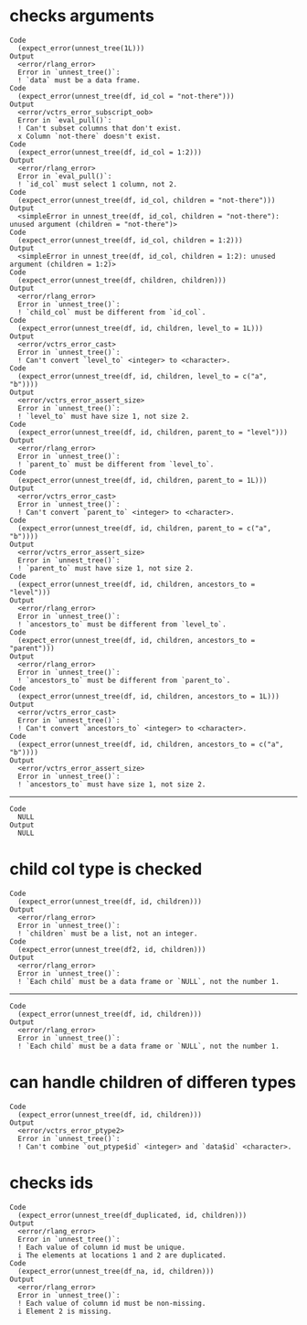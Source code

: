 # checks arguments

    Code
      (expect_error(unnest_tree(1L)))
    Output
      <error/rlang_error>
      Error in `unnest_tree()`:
      ! `data` must be a data frame.
    Code
      (expect_error(unnest_tree(df, id_col = "not-there")))
    Output
      <error/vctrs_error_subscript_oob>
      Error in `eval_pull()`:
      ! Can't subset columns that don't exist.
      x Column `not-there` doesn't exist.
    Code
      (expect_error(unnest_tree(df, id_col = 1:2)))
    Output
      <error/rlang_error>
      Error in `eval_pull()`:
      ! `id_col` must select 1 column, not 2.
    Code
      (expect_error(unnest_tree(df, id_col, children = "not-there")))
    Output
      <simpleError in unnest_tree(df, id_col, children = "not-there"): unused argument (children = "not-there")>
    Code
      (expect_error(unnest_tree(df, id_col, children = 1:2)))
    Output
      <simpleError in unnest_tree(df, id_col, children = 1:2): unused argument (children = 1:2)>
    Code
      (expect_error(unnest_tree(df, children, children)))
    Output
      <error/rlang_error>
      Error in `unnest_tree()`:
      ! `child_col` must be different from `id_col`.
    Code
      (expect_error(unnest_tree(df, id, children, level_to = 1L)))
    Output
      <error/vctrs_error_cast>
      Error in `unnest_tree()`:
      ! Can't convert `level_to` <integer> to <character>.
    Code
      (expect_error(unnest_tree(df, id, children, level_to = c("a", "b"))))
    Output
      <error/vctrs_error_assert_size>
      Error in `unnest_tree()`:
      ! `level_to` must have size 1, not size 2.
    Code
      (expect_error(unnest_tree(df, id, children, parent_to = "level")))
    Output
      <error/rlang_error>
      Error in `unnest_tree()`:
      ! `parent_to` must be different from `level_to`.
    Code
      (expect_error(unnest_tree(df, id, children, parent_to = 1L)))
    Output
      <error/vctrs_error_cast>
      Error in `unnest_tree()`:
      ! Can't convert `parent_to` <integer> to <character>.
    Code
      (expect_error(unnest_tree(df, id, children, parent_to = c("a", "b"))))
    Output
      <error/vctrs_error_assert_size>
      Error in `unnest_tree()`:
      ! `parent_to` must have size 1, not size 2.
    Code
      (expect_error(unnest_tree(df, id, children, ancestors_to = "level")))
    Output
      <error/rlang_error>
      Error in `unnest_tree()`:
      ! `ancestors_to` must be different from `level_to`.
    Code
      (expect_error(unnest_tree(df, id, children, ancestors_to = "parent")))
    Output
      <error/rlang_error>
      Error in `unnest_tree()`:
      ! `ancestors_to` must be different from `parent_to`.
    Code
      (expect_error(unnest_tree(df, id, children, ancestors_to = 1L)))
    Output
      <error/vctrs_error_cast>
      Error in `unnest_tree()`:
      ! Can't convert `ancestors_to` <integer> to <character>.
    Code
      (expect_error(unnest_tree(df, id, children, ancestors_to = c("a", "b"))))
    Output
      <error/vctrs_error_assert_size>
      Error in `unnest_tree()`:
      ! `ancestors_to` must have size 1, not size 2.

---

    Code
      NULL
    Output
      NULL

# child col type is checked

    Code
      (expect_error(unnest_tree(df, id, children)))
    Output
      <error/rlang_error>
      Error in `unnest_tree()`:
      ! `children` must be a list, not an integer.
    Code
      (expect_error(unnest_tree(df2, id, children)))
    Output
      <error/rlang_error>
      Error in `unnest_tree()`:
      ! `Each child` must be a data frame or `NULL`, not the number 1.

---

    Code
      (expect_error(unnest_tree(df, id, children)))
    Output
      <error/rlang_error>
      Error in `unnest_tree()`:
      ! `Each child` must be a data frame or `NULL`, not the number 1.

# can handle children of differen types

    Code
      (expect_error(unnest_tree(df, id, children)))
    Output
      <error/vctrs_error_ptype2>
      Error in `unnest_tree()`:
      ! Can't combine `out_ptype$id` <integer> and `data$id` <character>.

# checks ids

    Code
      (expect_error(unnest_tree(df_duplicated, id, children)))
    Output
      <error/rlang_error>
      Error in `unnest_tree()`:
      ! Each value of column id must be unique.
      i The elements at locations 1 and 2 are duplicated.
    Code
      (expect_error(unnest_tree(df_na, id, children)))
    Output
      <error/rlang_error>
      Error in `unnest_tree()`:
      ! Each value of column id must be non-missing.
      i Element 2 is missing.

